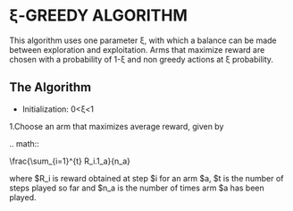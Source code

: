 # ξ-GREEDY ALGORITHM
This algorithm uses one parameter ξ, with which a balance can be made between exploration and exploitation. Arms that maximize reward are chosen with a probability of 1-ξ and non greedy actions at ξ probability.
## The Algorithm
* Initialization: 0<ξ<1

1.Choose an arm that maximizes average reward, given by

.. math::

\frac{\sum_{i=1}^{t} R_i.1_a}{n_a}


where $R_i is reward obtained at step $i for an arm $a, $t is the number of steps played so far and $n_a is the number of times arm $a has been played.




